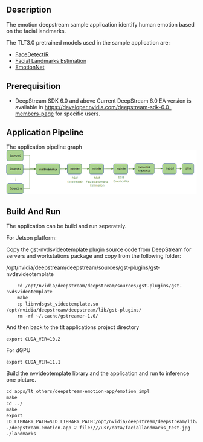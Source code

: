 ## Description
The emotion deepstream sample application identify human emotion based on the facial landmarks.

The TLT3.0 pretrained models used in the sample application are:
* [FaceDetectIR](https://ngc.nvidia.com/catalog/models/nvidia:tlt_facedetectir)
* [Facial Landmarks Estimation](https://ngc.nvidia.com/catalog/models/nvidia:tlt_fpenet)
* [EmotionNet](https://ngc.nvidia.com/catalog/models/nvidia:tlt_emotionnet)

## Prerequisition

* DeepStream SDK 6.0 and above
  Current DeepStream 6.0 EA version is available in https://developer.nvidia.com/deepstream-sdk-6.0-members-page for specific users.

## Application Pipeline
The application pipeline graph
![emotion application pipeline](emotion_pipeline.png)

## Build And Run
The application can be build and run seperately.

For Jetson platform:

Copy the gst-nvdsvideotemplate plugin source code from DeepStream for servers and workstations package and copy from the following folder:

/opt/nvidia/deepstream/deepstream/sources/gst-plugins/gst-nvdsvideotemplate

```
    cd /opt/nvidia/deepstream/deepstream/sources/gst-plugins/gst-nvdsvideotemplate
    make
    cp libnvdsgst_videotemplate.so /opt/nvidia/deepstream/deepstream/lib/gst-plugins/
    rm -rf ~/.cache/gstreamer-1.0/
```
And then back to the tlt applications project directory
```
export CUDA_VER=10.2
```

For dGPU
```
export CUDA_VER=11.1
```
Build the nvvideotemplate library and the application and run to inference one picture.
```
cd apps/lt_others/deepstream-emotion-app/emotion_impl
make
cd ../
make
export LD_LIBRARY_PATH=$LD_LIBRARY_PATH:/opt/nvidia/deepstream/deepstream/lib/cvcore_libs
./deepstream-emotion-app 2 file:///usr/data/faciallandmarks_test.jpg ./landmarks
```